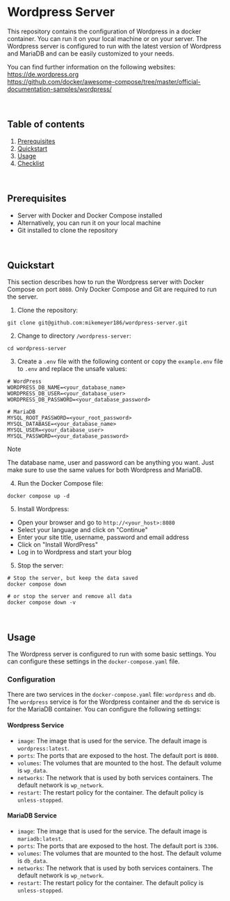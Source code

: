 # Wordpress Server

This repository contains the configuration of Wordpress in a docker container. You can run it on your local machine or on your server. The Wordpress server is configured to run with the latest version of Wordpress and MariaDB and can be easily customized to your needs.

You can find further information on the following websites:<br>
https://de.wordpress.org<br>
https://github.com/docker/awesome-compose/tree/master/official-documentation-samples/wordpress/<br>

<br>

## Table of contents

1. [Prerequisites](#prerequisites)
2. [Quickstart](#quickstart)
3. [Usage](#usage)
4. [Checklist](project-checklist.pdf)

<br>

## Prerequisites

-   Server with Docker and Docker Compose installed
-   Alternatively, you can run it on your local machine
-   Git installed to clone the repository

<br>

## Quickstart

This section describes how to run the Wordpress server with Docker Compose on port `8080`. Only Docker Compose and Git are required to run the server.

1. Clone the repository:

```shell
git clone git@github.com:mikemeyer186/wordpress-server.git
```

2. Change to directory `/wordpress-server`:

```shell
cd wordpress-server
```

3. Create a `.env` file with the following content or copy the `example.env` file to `.env` and replace the unsafe values:

```shell
# WordPress
WORDPRESS_DB_NAME=<your_database_name>
WORDPRESS_DB_USER=<your_database_user>
WORDPRESS_DB_PASSWORD=<your_database_password>

# MariaDB
MYSQL_ROOT_PASSWORD=<your_root_password>
MYSQL_DATABASE=<your_database_name>
MYSQL_USER=<your_database_user>
MYSQL_PASSWORD=<your_database_password>
```

> [!NOTE]
> The database name, user and password can be anything you want. Just make sure to use the same values for both Wordpress and MariaDB.

4. Run the Docker Compose file:

```shell
docker compose up -d
```

5. Install Wordpress:

-   Open your browser and go to `http://<your_host>:8080`
-   Select your language and click on "Continue"
-   Enter your site title, username, password and email address
-   Click on "Install WordPress"
-   Log in to Wordpress and start your blog

5. Stop the server:

```shell
# Stop the server, but keep the data saved
docker compose down

# or stop the server and remove all data
docker compose down -v
```

<br>

## Usage

The Wordpress server is configured to run with some basic settings. You can configure these settings in the `docker-compose.yaml` file.

### Configuration

There are two services in the `docker-compose.yaml` file: `wordpress` and `db`. The `wordpress` service is for the Wordpress container and the `db` service is for the MariaDB container. You can configure the following settings:

#### Wordpress Service

-   `image`: The image that is used for the service. The default image is `wordpress:latest`.
-   `ports`: The ports that are exposed to the host. The default port is `8080`.
-   `volumes`: The volumes that are mounted to the host. The default volume is `wp_data`.
-   `networks`: The network that is used by both services containers. The default network is `wp_network`.
-   `restart`: The restart policy for the container. The default policy is `unless-stopped`.

#### MariaDB Service

-   `image`: The image that is used for the service. The default image is `mariadb:latest`.
-   `ports`: The ports that are exposed to the host. The default port is `3306`.
-   `volumes`: The volumes that are mounted to the host. The default volume is `db_data`.
-   `networks`: The network that is used by both services containers. The default network is `wp_network`.
-   `restart`: The restart policy for the container. The default policy is `unless-stopped`.

